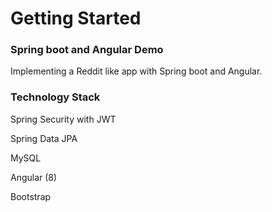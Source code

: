 # Getting Started

### Spring boot and Angular Demo

Implementing a Reddit like app with Spring boot and Angular.


### Technology Stack

Spring Security with JWT

Spring Data JPA

MySQL

Angular (8)

Bootstrap


